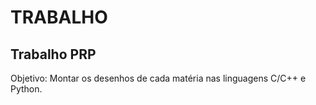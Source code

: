 # TRABALHO
## Trabalho PRP

Objetivo: Montar os desenhos de cada matéria nas linguagens C/C++ e Python.
